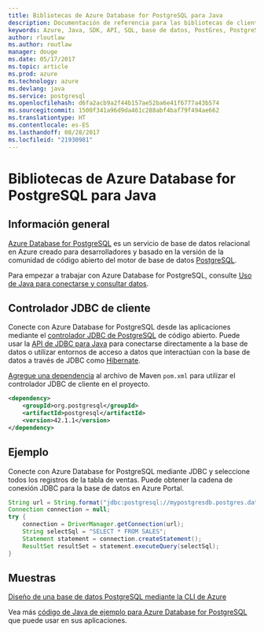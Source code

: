 ```yaml
---
title: Bibliotecas de Azure Database for PostgreSQL para Java
description: Documentación de referencia para las bibliotecas de cliente de Java para Azure Database for PostgreSQL
keywords: Azure, Java, SDK, API, SQL, base de datos, PostGres, PostgreSQL
author: rloutlaw
ms.author: routlaw
manager: douge
ms.date: 05/17/2017
ms.topic: article
ms.prod: azure
ms.technology: azure
ms.devlang: java
ms.service: postgresql
ms.openlocfilehash: d6fa2acb9a2f44b157ae52ba6e41f6777a43b574
ms.sourcegitcommit: 1500f341a96d9da461c288abf4baf79f494ae662
ms.translationtype: HT
ms.contentlocale: es-ES
ms.lasthandoff: 08/28/2017
ms.locfileid: "21930981"
---
```

# <a name="azure-database-for-postgresql-libraries-for-java"></a>Bibliotecas de Azure Database for PostgreSQL para Java

## <a name="overview"></a>Información general

[Azure Database for PostgreSQL](/azure/sql-database/sql-database-technical-overview) es un servicio de base de datos relacional en Azure creado para desarrolladores y basado en la versión de la comunidad de código abierto del motor de base de datos [PostgreSQL](https://www.postgresql.org/).

Para empezar a trabajar con Azure Database for PostgreSQL, consulte [Uso de Java para conectarse y consultar datos](/azure/postgresql/connect-java).

## <a name="client-jdbc-driver"></a>Controlador JDBC de cliente

Conecte con Azure Database for PostgreSQL desde las aplicaciones mediante el [controlador JDBC de PostgreSQL](https://jdbc.postgresql.org/) de código abierto. Puede usar la [API de JDBC para Java](https://docs.oracle.com/javase/8/docs/technotes/guides/jdbc/) para conectarse directamente a la base de datos o utilizar entornos de acceso a datos que interactúan con la base de datos a través de JDBC como [Hibernate](http://hibernate.org/).

[Agregue una dependencia](https://maven.apache.org/guides/getting-started/index.html#How_do_I_use_external_dependencies) al archivo de Maven `pom.xml` para utilizar el controlador JDBC de cliente en el proyecto.  

```XML
<dependency>
    <groupId>org.postgresql</groupId>
    <artifactId>postgresql</artifactId>
    <version>42.1.1</version>
</dependency>
```   

## <a name="example"></a>Ejemplo

Conecte con Azure Database for PostgreSQL mediante JDBC y seleccione todos los registros de la tabla de ventas. Puede obtener la cadena de conexión JDBC para la base de datos en Azure Portal.

```java
String url = String.format("jdbc:postgresql://mypostgresdb.postgres.database.azure.com:5432/mydb?user=frank@mypostgresdb&password=AbCdEfGhIjK&ssl=true");
Connection connection = null;
try {
    connection = DriverManager.getConnection(url);
    String selectSql = "SELECT * FROM SALES";
    Statement statement = connection.createStatement();
    ResultSet resultSet = statement.executeQuery(selectSql);
}
```

## <a name="samples"></a>Muestras

[Diseño de una base de datos PostgreSQL mediante la CLI de Azure](https://docs.microsoft.com/azure/postgresql/tutorial-design-database-using-azure-cli) 

Vea más [código de Java de ejemplo para Azure Database for PostgreSQL](https://azure.microsoft.com/resources/samples/?platform=java&term=postgres) que puede usar en sus aplicaciones.
